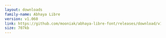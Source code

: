 ```yaml
---
layout: downloads
family-name: Abhaya Libre
version: v1.060
link: https://github.com/mooniak/abhaya-libre-font/releases/download/v1.060/abhaya-libre-font_v1.060_20170212.zip
size: 707kb
---
```

